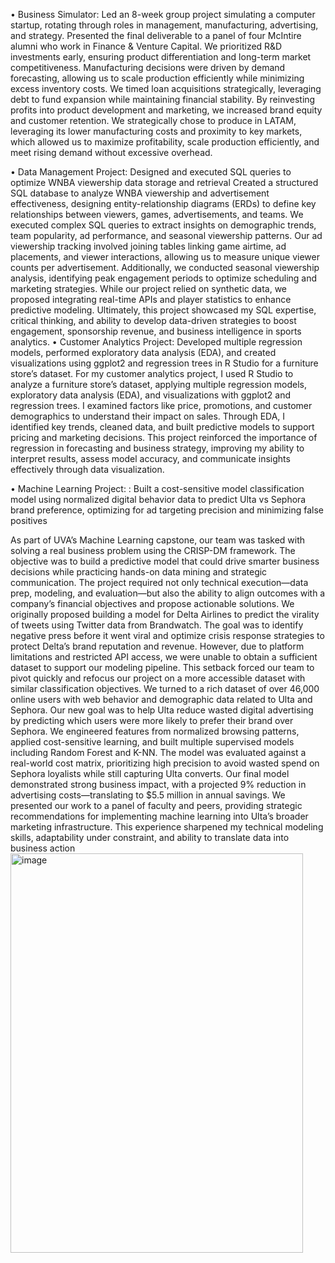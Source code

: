 •	Business Simulator: Led an 8-week group project simulating a computer startup, rotating through roles in management, manufacturing, advertising, and strategy. Presented the final deliverable to a panel of four McIntire alumni who work in Finance & Venture Capital.
We prioritized R&D investments early, ensuring product differentiation and long-term market competitiveness. Manufacturing decisions were driven by demand forecasting, allowing us to scale production efficiently while minimizing excess inventory costs. We timed loan acquisitions strategically, leveraging debt to fund expansion while maintaining financial stability. By reinvesting profits into product development and marketing, we increased brand equity and customer retention. 
We strategically chose to produce in LATAM, leveraging its lower manufacturing costs and proximity to key markets, which allowed us to maximize profitability, scale production efficiently, and meet rising demand without excessive overhead.

•	Data Management Project: Designed and executed SQL queries to optimize WNBA viewership data storage and retrieval 
Created a structured SQL database to analyze WNBA viewership and advertisement effectiveness, designing entity-relationship diagrams (ERDs) to define key relationships between viewers, games, advertisements, and teams. We executed complex SQL queries to extract insights on demographic trends, team popularity, ad performance, and seasonal viewership patterns. Our ad viewership tracking involved joining tables linking game airtime, ad placements, and viewer interactions, allowing us to measure unique viewer counts per advertisement. Additionally, we conducted seasonal viewership analysis, identifying peak engagement periods to optimize scheduling and marketing strategies. While our project relied on synthetic data, we proposed integrating real-time APIs and player statistics to enhance predictive modeling. Ultimately, this project showcased my SQL expertise, critical thinking, and ability to develop data-driven strategies to boost engagement, sponsorship revenue, and business intelligence in sports analytics.
•	Customer Analytics Project: Developed multiple regression models, performed exploratory data analysis (EDA), and created visualizations using ggplot2 and regression trees in R Studio for a furniture store’s dataset.
For my customer analytics project, I used R Studio to analyze a furniture store’s dataset, applying multiple regression models, exploratory data analysis (EDA), and visualizations with ggplot2 and regression trees. I examined factors like price, promotions, and customer demographics to understand their impact on sales. Through EDA, I identified key trends, cleaned data, and built predictive models to support pricing and marketing decisions. This project reinforced the importance of regression in forecasting and business strategy, improving my ability to interpret results, assess model accuracy, and communicate insights effectively through data visualization.


•	Machine Learning Project: : Built a cost-sensitive model classification model using normalized digital behavior data to predict Ulta vs Sephora brand preference, optimizing for ad targeting precision and minimizing false positives

As part of UVA’s Machine Learning capstone, our team was tasked with solving a real business problem using the CRISP-DM framework. The objective was to build a predictive model that could drive smarter business decisions while practicing hands-on data mining and strategic communication. The project required not only technical execution—data prep, modeling, and evaluation—but also the ability to align outcomes with a company’s financial objectives and propose actionable solutions.
We originally proposed building a model for Delta Airlines to predict the virality of tweets using Twitter data from Brandwatch. The goal was to identify negative press before it went viral and optimize crisis response strategies to protect Delta’s brand reputation and revenue. However, due to platform limitations and restricted API access, we were unable to obtain a sufficient dataset to support our modeling pipeline. This setback forced our team to pivot quickly and refocus our project on a more accessible dataset with similar classification objectives.
We turned to a rich dataset of over 46,000 online users with web behavior and demographic data related to Ulta and Sephora. Our new goal was to help Ulta reduce wasted digital advertising by predicting which users were more likely to prefer their brand over Sephora. We engineered features from normalized browsing patterns, applied cost-sensitive learning, and built multiple supervised models including Random Forest and K-NN. The model was evaluated against a real-world cost matrix, prioritizing high precision to avoid wasted spend on Sephora loyalists while still capturing Ulta converts.
Our final model demonstrated strong business impact, with a projected 9% reduction in advertising costs—translating to $5.5 million in annual savings. We presented our work to a panel of faculty and peers, providing strategic recommendations for implementing machine learning into Ulta’s broader marketing infrastructure. This experience sharpened my technical modeling skills, adaptability under constraint, and ability to translate data into business action
<img width="468" height="639" alt="image" src="https://github.com/user-attachments/assets/82013e36-dc24-4c01-9e1e-69c9c38ab151" />
